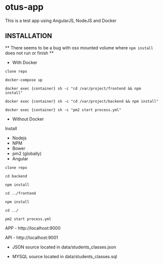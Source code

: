 # otus-app

This is a test app using AngularJS, NodeJS and Docker


## INSTALLATION

** There seems to be a bug with osx mounted volume where `npm install` does not run or finish **
- With Docker
````
clone repo
````
````
docker-compose up
````
````
docker exec {container} sh -c "cd /var/project/frontend && npm install"
````
````
docker exec {container} sh -c "cd /var/project/backend && npm install"
````
````
docker exec {container} sh -c "pm2 start process.yml"
````

- Without Docker

Install
- Nodejs
- NPM
- Bower
- pm2 (globally)
- Angular

````
clone repo
````
````
cd backend
````
````
npm install
````
````
cd ../frontend
````
````
npm install
````
````
cd ../
````
````
pm2 start process.yml
````
APP - http://localhost:9000

API - http://localhost:9001

- JSON source located in data/students_classes.json

- MYSQL source located in data/students_classes.sql

